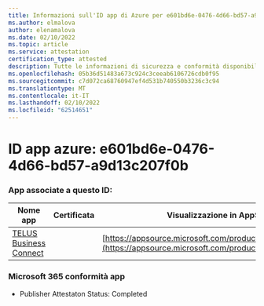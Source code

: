 ```yaml
---
title: Informazioni sull'ID app di Azure per e601bd6e-0476-4d66-bd57-a9d13c207f0b
ms.author: elmalova
author: elenamalova
ms.date: 02/10/2022
ms.topic: article
ms.service: attestation
certification_type: attested
description: Tutte le informazioni di sicurezza e conformità disponibili per e601bd6e-0476-4d66-bd57-a9d13c207f0b.
ms.openlocfilehash: 05b36d51483a673c924c3ceeab6106726cdb0f95
ms.sourcegitcommit: c7d072ca68760947ef4d531b740550b3236c3c94
ms.translationtype: MT
ms.contentlocale: it-IT
ms.lasthandoff: 02/10/2022
ms.locfileid: "62514651"
---
```

# <a name="azure-app-id-e601bd6e-0476-4d66-bd57-a9d13c207f0b"></a>ID app azure: e601bd6e-0476-4d66-bd57-a9d13c207f0b


### <a name="apps-associated-with-this-id"></a>App associate a questo ID:
| **Nome app** | **Certificata** | **Visualizzazione in AppSource** |
|--------------|---------------|-----------------------|
| [TELUS Business Connect](https://docs.microsoft.com/microsoft-365-app-certification/forward/WA200002300) |  | [https://appsource.microsoft.com/product/office/WA200002300](https://appsource.microsoft.com/product/office/WA200002300) |

### <a name="microsoft-365-app-compliance-status"></a>Microsoft 365 conformità app
- Publisher Attestaton Status: Completed
